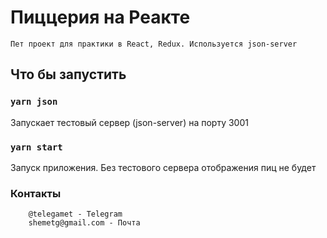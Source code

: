 # Пиццерия на Реакте
```
Пет проект для практики в React, Redux. Используется json-server
```

## Что бы запустить

### `yarn json`

Запускает тестовый сервер (json-server) на порту 3001

### `yarn start`

Запуск приложения. Без тестового сервера отображения пиц не будет

### Контакты
```
    @telegamet - Telegram
    shemetg@gmail.com - Почта
```